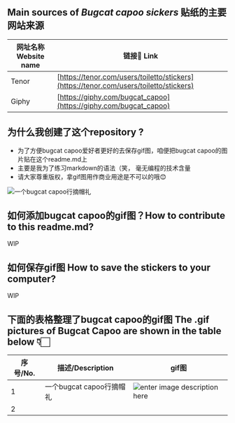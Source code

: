 

## Main sources of *Bugcat capoo sickers* 贴纸的主要网站来源

|    网址名称 Website name    | 链接🔗 Link |
| ----------                  |         --- |
| Tenor                       |  [https://tenor.com/users/toiletto/stickers](https://tenor.com/users/toiletto/stickers) |
| Giphy                       |  [https://giphy.com/bugcat_capoo](https://giphy.com/bugcat_capoo) |
## 为什么我创建了这个repository ?

 - 为了方便bugcat capoo爱好者更好的去保存gif图，咱便把bugcat capoo的图片贴在这个readme.md上
 - 主要是我为了练习markdown的语法（笑， 毫无编程的技术含量
 - 请大家尊重版权，拿gif图用作商业用途是不可以的哦😊
 
 ![一个bugcat capoo行摘帽礼](https://media0.giphy.com/media/s5pqEUOsNQISDw6Eu7/giphy.gif)
## 如何添加bugcat capoo的gif图？How to contribute to this readme.md? 
WIP
## 如何保存gif图 How to save the stickers to your computer?
WIP
## 下面的表格整理了bugcat capoo的gif图 The .gif pictures of Bugcat Capoo are shown in the table below 👇🏻
| 序号/No. |描述/Description | gif图 |
|--|--|--|
| 1 | 一个bugcat capoo行摘帽礼 |![enter image description here](https://media0.giphy.com/media/s5pqEUOsNQISDw6Eu7/giphy.gif) |
|2|    ||

<!--stackedit_data:
eyJoaXN0b3J5IjpbMTA0MDkzNjYyMF19
-->